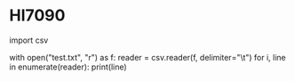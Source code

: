 # HI7090
import csv

with open("test.txt", "r") as f:
    reader = csv.reader(f, delimiter="\t")
    for i, line in enumerate(reader):
        print(line)
